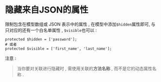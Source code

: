 # 隐藏来自JSON的属性

限制包含在模型数组或 JSON 表示中的属性 , 在模型中添加`$hidden`属性即可, 与只对应的还有一个白名单属性 , `$visible`也可以 : 

```
protected $hidden = ['password'];
# 或者
protected $visible = ['first_name', 'last_name'];
```

注意 : 

> 当你要对关联进行隐藏时 , 需使用关联的**方法名称** , 而不是它的动态属性名称 .



